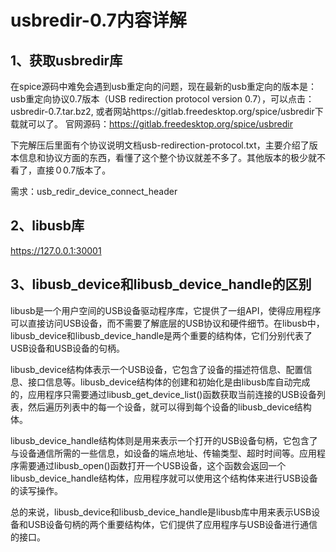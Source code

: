 # usbredir-0.7内容详解

## 1、获取usbredir库
在spice源码中难免会遇到usb重定向的问题，现在最新的usb重定向的版本是：usb重定向协议0.7版本（USB redirection protocol version 0.7），可以点击：usbredir-0.7.tar.bz2, 或者网站https://gitlab.freedesktop.org/spice/usbredir下载就可以了。
官网源码：https://gitlab.freedesktop.org/spice/usbredir

下完解压后里面有个协议说明文档usb-redirection-protocol.txt，主要介绍了版本信息和协议方面的东西，看懂了这个整个协议就差不多了。其他版本的极少就不看了，直接０0.7版本了。

需求：usb_redir_device_connect_header 

## 2、libusb库
https://127.0.0.1:30001

## 3、libusb_device和libusb_device_handle的区别
libusb是一个用户空间的USB设备驱动程序库，它提供了一组API，使得应用程序可以直接访问USB设备，而不需要了解底层的USB协议和硬件细节。在libusb中，libusb_device和libusb_device_handle是两个重要的结构体，它们分别代表了USB设备和USB设备的句柄。

libusb_device结构体表示一个USB设备，它包含了设备的描述符信息、配置信息、接口信息等。libusb_device结构体的创建和初始化是由libusb库自动完成的，应用程序只需要通过libusb_get_device_list()函数获取当前连接的USB设备列表，然后遍历列表中的每一个设备，就可以得到每个设备的libusb_device结构体。

libusb_device_handle结构体则是用来表示一个打开的USB设备句柄，它包含了与设备通信所需的一些信息，如设备的端点地址、传输类型、超时时间等。应用程序需要通过libusb_open()函数打开一个USB设备，这个函数会返回一个libusb_device_handle结构体，应用程序就可以使用这个结构体来进行USB设备的读写操作。

总的来说，libusb_device和libusb_device_handle是libusb库中用来表示USB设备和USB设备句柄的两个重要结构体，它们提供了应用程序与USB设备进行通信的接口。






